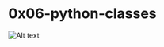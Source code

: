 #  0x06-python-classes

![Alt text](https://s3.amazonaws.com/intranet-projects-files/holbertonschool-higher-level_programming+/247/oop-meme.jpg)
